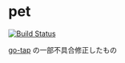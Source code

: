 # pet

[![Build Status](https://travis-ci.org/mix3/pet.svg?branch=master)](https://travis-ci.org/mix3/pet)

[go-tap](https://github.com/shogo82148/go-tap) の一部不具合修正したもの
